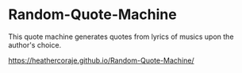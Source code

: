 # Random-Quote-Machine
This quote machine generates quotes from lyrics of musics upon the author's choice. 

https://heathercoraje.github.io/Random-Quote-Machine/

